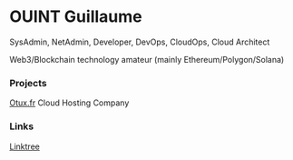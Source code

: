 # OUINT Guillaume

SysAdmin, NetAdmin, Developer, DevOps, CloudOps, Cloud Architect

Web3/Blockchain technology amateur (mainly Ethereum/Polygon/Solana)

### Projects

[Otux.fr](https://otux.fr) Cloud Hosting Company

### Links

[Linktree](https://gxlmo.hns.to)
